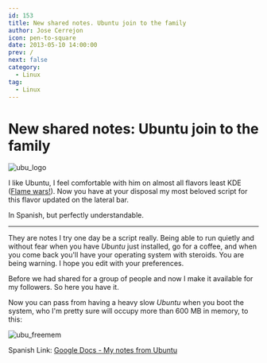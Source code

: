 ```yaml
---
id: 153
title: New shared notes. Ubuntu join to the family
author: Jose Cerrejon
icon: pen-to-square
date: 2013-05-10 14:00:00
prev: /
next: false
category:
  - Linux
tag:
  - Linux
---
```


# New shared notes: Ubuntu join to the family

![ubu_logo](/images/ubu_logo.jpg)

I like Ubuntu, I feel comfortable with him on almost all flavors least KDE ([Flame wars!](http://en.wikipedia.org/wiki/Flaming_%28Internet%29)). Now you have at your disposal my most beloved script for this flavor updated on the lateral bar.

In Spanish, but perfectly understandable.
- - -
They are notes I try one day be a script really. Being able to run quietly and without fear when you have *Ubuntu* just installed, go for a coffee, and when you come back you'll have your operating system with steroids. You are being warning. I hope you edit with your preferences.

Before we had shared for a group of people and now I make it available for my followers. So here you have it.

Now you can pass from having a heavy slow *Ubuntu* when you boot the system, who I'm pretty sure will occupy more than 600 MB in memory, to this:

![ubu_freemem](/images/Ubuntu_freemem.jpg)

Spanish Link: [Google Docs - My notes from Ubuntu](http://goo.gl/63X0p)